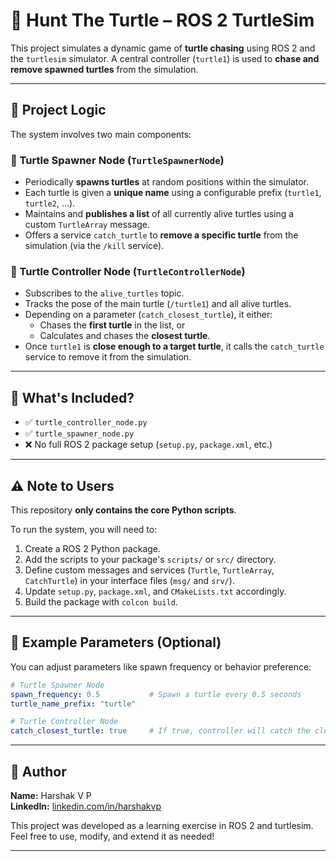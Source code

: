 # 🔹 Hunt The Turtle – ROS 2 TurtleSim

This project simulates a dynamic game of **turtle chasing** using ROS 2 and the `turtlesim` simulator. A central controller (`turtle1`) is used to **chase and remove spawned turtles** from the simulation.

---

## 🔹 Project Logic

The system involves two main components:

### 🔹 Turtle Spawner Node (`TurtleSpawnerNode`)
- Periodically **spawns turtles** at random positions within the simulator.
- Each turtle is given a **unique name** using a configurable prefix (`turtle1`, `turtle2`, ...).
- Maintains and **publishes a list** of all currently alive turtles using a custom `TurtleArray` message.
- Offers a service `catch_turtle` to **remove a specific turtle** from the simulation (via the `/kill` service).

### 🔹 Turtle Controller Node (`TurtleControllerNode`)
- Subscribes to the `alive_turtles` topic.
- Tracks the pose of the main turtle (`/turtle1`) and all alive turtles.
- Depending on a parameter (`catch_closest_turtle`), it either:
  - Chases the **first turtle** in the list, or
  - Calculates and chases the **closest turtle**.
- Once `turtle1` is **close enough to a target turtle**, it calls the `catch_turtle` service to remove it from the simulation.

---

## 🔹 What's Included?

- ✅ `turtle_controller_node.py`  
- ✅ `turtle_spawner_node.py`  
- ❌ No full ROS 2 package setup (`setup.py`, `package.xml`, etc.)

---

## ⚠️ Note to Users

This repository **only contains the core Python scripts**.

To run the system, you will need to:

1. Create a ROS 2 Python package.
2. Add the scripts to your package's `scripts/` or `src/` directory.
3. Define custom messages and services (`Turtle`, `TurtleArray`, `CatchTurtle`) in your interface files (`msg/` and `srv/`).
4. Update `setup.py`, `package.xml`, and `CMakeLists.txt` accordingly.
5. Build the package with `colcon build`.

---

## 🔹 Example Parameters (Optional)

You can adjust parameters like spawn frequency or behavior preference:

```yaml
# Turtle Spawner Node
spawn_frequency: 0.5           # Spawn a turtle every 0.5 seconds
turtle_name_prefix: "turtle"

# Turtle Controller Node
catch_closest_turtle: true     # If true, controller will catch the closest turtle
```

---

## 🔹 Author

**Name:** Harshak V P  
**LinkedIn:** [linkedin.com/in/harshakvp](https://www.linkedin.com/in/harshakvp/)

This project was developed as a learning exercise in ROS 2 and turtlesim.  
Feel free to use, modify, and extend it as needed!

---
